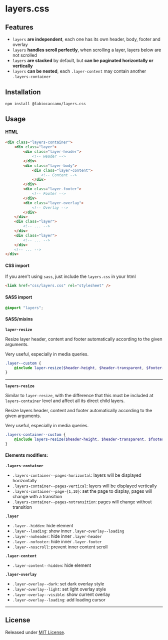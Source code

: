 # layers.css

## Features
- `layers` **are independent**, each one has its own header, body, footer and overlay
- `layers` **handles scroll perfectly**, when scrolling a layer, layers below are not scrolled
- `layers` **are stacked** by default, but **can be paginated horizontally or vertically**
- `layers` **can be nested**, each `.layer-content` may contain another `.layers-container`

## Installation
`npm install @fabiocaccamo/layers.css`

## Usage

#### HTML
```html
<div class="layers-container">
    <div class="layer">
        <div class="layer-header">
            <!-- Header -->
        </div>
        <div class="layer-body">
            <div class="layer-content">
                <!-- Content -->
            </div>
        </div>
        <div class="layer-footer">
            <!-- Footer -->
        </div>
        <div class="layer-overlay">
            <!-- Overlay -->
        </div>
    </div>
    <div class="layer">
        <!-- ... -->
    </div>
    <div class="layer">
        <!-- ... -->
    </div>
    <!-- ... -->
</div>
```

#### CSS import
If you aren't using `sass`, just include the `layers.css` in your html
```html
<link href="css/layers.css" rel="stylesheet" />
```

#### SASS import
```scss
@import "layers";
```

#### SASS/mixins
**`layer-resize`**

Resize layer header, content and footer automatically according to the given arguments.

Very useful, especially in media queries.

```scss
.layer--custom {
    @include layer-resize($header-height, $header-transparent, $footer-height, $footer-transparent);
}
```
---
**`layers-resize`**

Similar to `layer-resize`, with the difference that this must be included at `layers-container` level and affect all its direct child layers.

Resize layers header, content and footer automatically according to the given arguments.

Very useful, especially in media queries.

```scss
.layers-container--custom {
    @include layers-resize($header-height, $header-transparent, $footer-height, $footer-transparent);
}
```

#### Elements modifiers:

**`.layers-container`**
- `.layers-container--pages-horizontal`: layers will be displayed horizontally
- `.layers-container--pages-vertical`: layers will be displayed vertically
- `.layers-container--page-{1,10}`: set the page to display, pages will change with a transition
- `.layers-container--pages-notransition`: pages will change without transition

**`.layer`**
- `.layer--hidden`: hide element
- `.layer--loading`: show inner `.layer-overlay--loading`
- `.layer--noheader`: hide inner `.layer-header`
- `.layer--nofooter`: hide inner `.layer-footer`
- `.layer--noscroll`: prevent inner content scroll

**`.layer-content`**
- `.layer-content--hidden`: hide element

**`.layer-overlay`**
- `.layer-overlay--dark`: set dark overlay style
- `.layer-overlay--light`: set light overlay style
- `.layer-overlay--visible`: show current overlay
- `.layer-overlay--loading`: add loading cursor

---

## License
Released under [MIT License](LICENSE.txt).